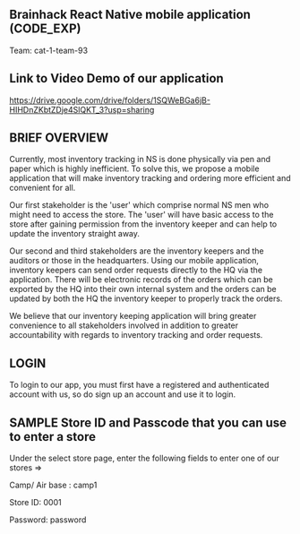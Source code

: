 ## Brainhack React Native mobile application (CODE_EXP)

Team: cat-1-team-93

## Link to Video Demo of our application
https://drive.google.com/drive/folders/1SQWeBGa6jB-HIHDnZKbtZDje4SlQKT_3?usp=sharing

## BRIEF OVERVIEW

Currently, most inventory tracking in NS is done physically via pen and paper which is highly inefficient. To solve this, we propose a mobile application that will make inventory tracking and ordering more efficient and convenient for all. 

Our first stakeholder is the 'user' which comprise normal NS men who might need to access the store. The 'user' will have basic access to the store after gaining permission from the inventory keeper and can help to update the inventory straight away.

Our second and third stakeholders are the inventory keepers and the auditors or those in the headquarters. Using our mobile application, inventory keepers can send order requests directly to the HQ via the application. There will be electronic records of the orders which can be exported by the HQ into their own internal system and the orders can be updated by both the HQ the inventory keeper to properly track the orders.

We believe that our inventory keeping application will bring greater convenience to all stakeholders involved in addition to greater accountability with regards to inventory tracking and order requests.


## LOGIN
To login to our app, you must first have a registered and authenticated account with us, so do sign up an account and use it to login.

## SAMPLE Store ID and Passcode that you can use to enter a store 

Under the select store page, enter the following fields to enter one of our stores =>

Camp/ Air base : camp1

Store ID: 0001

Password: password
